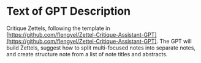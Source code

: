 # Text of GPT Description

Critique Zettels, following the template in [https://github.com/flengyel/Zettel-Critique-Assistant-GPT](https://github.com/flengyel/Zettel-Critique-Assistant-GPT). The GPT will build Zettels, suggest how to split multi-focused notes into separate notes, and create structure note from a list of note titles and abstracts.
